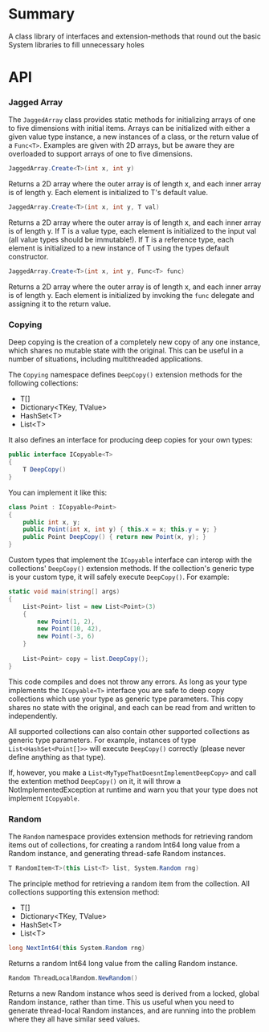 # Summary
A class library of interfaces and 
extension-methods that round out
the basic System libraries to fill
unnecessary holes

# API
### Jagged Array
The `JaggedArray` class provides
static methods for initializing
arrays of one to five dimensions with initial items.
Arrays can be initialized
with either a given value type instance, 
a new instances of a class,
or the return value of a `Func<T>`.
Examples are given with
2D arrays, but be aware they
are overloaded to support arrays
of one to five dimensions.
```c#
JaggedArray.Create<T>(int x, int y)
```
Returns a 2D array where the outer
array is of length x, and each inner
array is of length y.
Each element is initialized to T's
default value.
```c#
JaggedArray.Create<T>(int x, int y, T val)
```
Returns a 2D array where the outer
array is of length x, and each inner
array is of length y.
If T is a value type, each element
is initialized to the input val (all value types should be immutable!). 
If T is a reference type, each element
is initialized to a new instance
of T using the types default constructor.
```c#
JaggedArray.Create<T>(int x, int y, Func<T> func)
```
Returns a 2D array where the outer
array is of length x, and each inner
array is of length y.
Each element is initialized by
invoking the `func` delegate
and assigning it to the return value.

### Copying
Deep copying is the creation of
a completely new copy of any one instance,
which shares no mutable state with
the original. This can be useful
in a number of situations, including
multithreaded applications.

The `Copying` namespace defines
`DeepCopy()` extension methods for the
following collections:
* T[]
* Dictionary<TKey, TValue>
* HashSet\<T\>
* List\<T\>

It also defines an interface
for producing deep copies
for your own types:

```c#
public interface ICopyable<T>
{
    T DeepCopy()
}
```

You can implement it like this:

```c#
class Point : ICopyable<Point>
{
    public int x, y;
    public Point(int x, int y) { this.x = x; this.y = y; }
    public Point DeepCopy() { return new Point(x, y); }
}
```

Custom types that implement the `ICopyable`
interface can interop with the 
collections' `DeepCopy()` extension methods.
If the collection's generic type is
your custom type, it will safely execute
`DeepCopy()`. For example:

```c#
static void main(string[] args)
{
    List<Point> list = new List<Point>(3)
    {
        new Point(1, 2),
        new Point(10, 42),
        new Point(-3, 6)
    }
    
    List<Point> copy = list.DeepCopy();
}
```
This code compiles and does not throw any errors.
As long as your type implements the `ICopyable<T>`
interface you are safe to deep copy collections
which use your type as generic type parameters.
This copy shares no state with the original,
and each can be read from and written to independently.

All supported collections can also
contain other supported collections
as generic type parameters. For example, instances of type
`List<HashSet<Point[]>>` will execute `DeepCopy()`
correctly (please never define anything as that type).

If, however, you make a
`List<MyTypeThatDoesntImplementDeepCopy>` and call the extention method `DeepCopy()` on it,
it will throw a NotImplementedException
at runtime and warn you that your type does not
implement `ICopyable`.


### Random
The `Random` namespace provides
extension methods for retrieving
random items out of collections,
for creating a random Int64 long
value from a Random instance, and
generating thread-safe Random
instances.
```c#
T RandomItem<T>(this List<T> list, System.Random rng)
```
The principle method for retrieving
a random item from the collection.
All collections supporting
this extension method:
* T[]
* Dictionary<TKey, TValue>
* HashSet\<T\>
* List\<T\>
```c#
long NextInt64(this System.Random rng)
```
Returns a random Int64 long value
from the calling Random instance.
```c#
Random ThreadLocalRandom.NewRandom()
```
Returns a new Random instance whos
seed is derived from a locked, global
Random instance, rather than time. 
This us useful when you need to generate
thread-local Random instances, and are
running into the problem where
they all have similar seed values.
